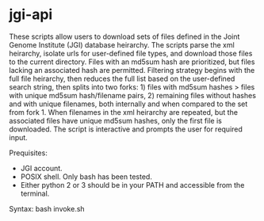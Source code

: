 # jgi-api
These scripts allow users to download sets of files defined in the Joint Genome Institute (JGI) database heirarchy. The scripts parse the xml heirarchy, isolate urls for user-defined file types, and download those files to the current directory. Files with an md5sum hash are prioritized, but files lacking an associated hash are permitted. Filtering strategy begins with the full file heirarchy, then reduces the full list based on the user-defined search string, then splits into two forks: 1) files with md5sum hashes > files with unique md5sum hash/filename pairs, 2) remaining files without hashes and with unique filenames, both internally and when compared to the set from fork 1. When filenames in the xml heirarchy are repeated, but the associated files have unique md5sum hashes, only the first file is downloaded. The script is interactive and prompts the user for required input. 

Prequisites: 
  - JGI account. 
  - POSIX shell. Only bash has been tested. 
  - Either python 2 or 3 should be in your PATH and accessible from the terminal. 

Syntax: 
bash invoke.sh 
